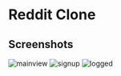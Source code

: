 # Reddit Clone

## Screenshots
![mainview](https://github.com/vecel/reddit-clone/assets/72810884/c32cab31-259f-4d61-b5e2-daca86950795)
![signup](https://github.com/vecel/reddit-clone/assets/72810884/e2b4ee4f-2e15-4a30-86e2-a4ac39e32e59)
![logged](https://github.com/vecel/reddit-clone/assets/72810884/ca43b8f1-f91f-4691-89f3-26cd6d29ded1)

